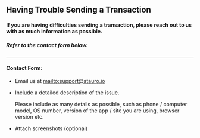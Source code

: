 ## Having Trouble Sending a Transaction

#### If you are having difficulties sending a transaction, please reach out to us with as much information as possible.

##### Refer to the contact form below.

***

#### Contact Form:

* Email us at <mailto:support@atauro.io>

* <p>Include a detailed description of the issue.</p>
  <note>Please include as many details as possible, such as phone / computer model, OS number, version of the app / site you are using, browser version etc.</note>

* Attach screenshots (optional)
